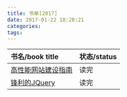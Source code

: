 ```yaml
---
title: 书单[2017]
date: 2017-01-22 18:28:21
categories:
tags:
---
```

| 书名/book title | 状态/status |
| :------------- | :------------- |
| [高性能网站建设指南]() | 读完 |
| [锋利的JQuery](https://jkooll.github.io/2017/01/17/note-1/) | 读完 |
